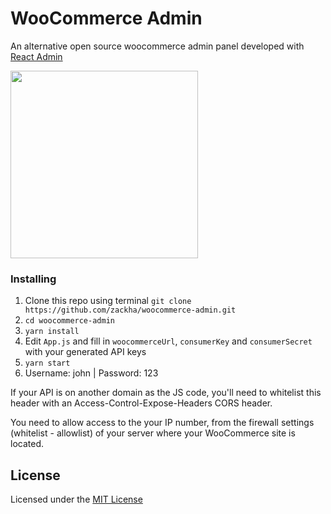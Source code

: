 # WooCommerce Admin 

An alternative open source woocommerce admin panel developed with [React Admin](https://github.com/marmelab/react-admin)

<img src="https://raw.githubusercontent.com/zackha/zackha/main/woocommerce-admin.gif" height="300px">

### Installing

1. Clone this repo using terminal `git clone https://github.com/zackha/woocommerce-admin.git`
2. `cd woocommerce-admin`
3. `yarn install`
4. Edit `App.js` and fill in `woocommerceUrl`, `consumerKey` and `consumerSecret` with your generated API keys
5. `yarn start`
6. Username: john | Password: 123

If your API is on another domain as the JS code, you'll need to whitelist this header with an Access-Control-Expose-Headers CORS header.

You need to allow access to the your IP number, from the firewall settings (whitelist - allowlist) of your server where your WooCommerce site is located.

## License

Licensed under the [MIT License](https://github.com/zackha/woocommerce-admin/blob/master/LICENSE)
